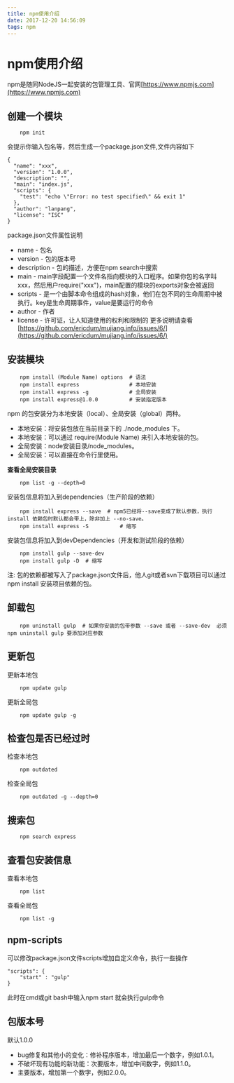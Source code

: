 ```yaml
---
title: npm使用介绍
date: 2017-12-20 14:56:09
tags: npm
---
```

# npm使用介绍
npm是随同NodeJS一起安装的包管理工具、官网[https://www.npmjs.com](https://www.npmjs.com)
<!--more-->
## 创建一个模块
```
	npm init
```
会提示你输入包名等，然后生成一个package.json文件,文件内容如下
```
{
  "name": "xxx",   
  "version": "1.0.0",
  "description": "",
  "main": "index.js",
  "scripts": {
    "test": "echo \"Error: no test specified\" && exit 1"
  },
  "author": "lanpang",
  "license": "ISC"
}
```
package.json文件属性说明
- name - 包名
- version - 包的版本号
- description - 包的描述，方便在npm search中搜索
- main - main字段配置一个文件名指向模块的入口程序。如果你包的名字叫xxx，然后用户require("xxx")，main配置的模块的exports对象会被返回
- scripts - 是一个由脚本命令组成的hash对象，他们在包不同的生命周期中被执行。key是生命周期事件，value是要运行的命令
- author - 作者
- license - 许可证，让人知道使用的权利和限制的
更多说明请查看[https://github.com/ericdum/mujiang.info/issues/6/](https://github.com/ericdum/mujiang.info/issues/6/)

## 安装模块

```
	npm install (Module Name) options  # 语法
	npm install express                # 本地安装
	npm install express -g             # 全局安装
	npm install express@1.0.0          # 安装指定版本
```
npm 的包安装分为本地安装（local）、全局安装（global）两种。
- 本地安装：将安装包放在当前目录下的 ./node_modules 下。
- 本地安装：可以通过 require(Module Name) 来引入本地安装的包。
- 全局安装：node安装目录/node_modules。
- 全局安装：可以直接在命令行里使用。

**查看全局安装目录**
```
	npm list -g --depth=0
```

安装包信息将加入到dependencies（生产阶段的依赖） 
```
	npm install express --save	# npm5已经将--save变成了默认参数，执行 install 依赖包时默认都会带上，除非加上 --no-save。
	npm install express -S          # 缩写
```

安装包信息将加入到devDependencies（开发和测试阶段的依赖）
```
	npm install gulp --save-dev
	npm install gulp -D  # 缩写
```

注: 包的依赖都被写入了package.json文件后，他人git或者svn下载项目可以通过npm install 安装项目依赖的包。

## 卸载包

```
	npm uninstall gulp 	# 如果你安装的包带参数 --save 或者 --save-dev  必须npm uninstall gulp 要添加对应参数
```

## 更新包

更新本地包
```
	npm update gulp
```
更新全局包
```
	npm update gulp -g
```

## 检查包是否已经过时

检查本地包
```
	npm outdated
```
检查全局包
```
	npm outdated -g --depth=0
```

## 搜索包

```
	npm search express
```

## 查看包安装信息

查看本地包
```
	npm list
```
查看全局包
```
	npm list -g
```

## npm-scripts

可以修改package.json文件scripts增加自定义命令，执行一些操作
```
"scripts": {
    "start" : "gulp"
}
```
此时在cmd或git bash中输入npm start 就会执行gulp命令

## 包版本号

默认1.0.0
- bug修复和其他小的变化：修补程序版本，增加最后一个数字，例如1.0.1。
- 不破坏现有功能的新功能：次要版本，增加中间数字，例如1.1.0。
- 主要版本，增加第一个数字，例如2.0.0。